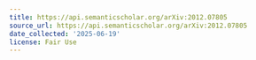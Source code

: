 ```yaml
---
title: https://api.semanticscholar.org/arXiv:2012.07805
source_url: https://api.semanticscholar.org/arXiv:2012.07805
date_collected: '2025-06-19'
license: Fair Use
---
```


